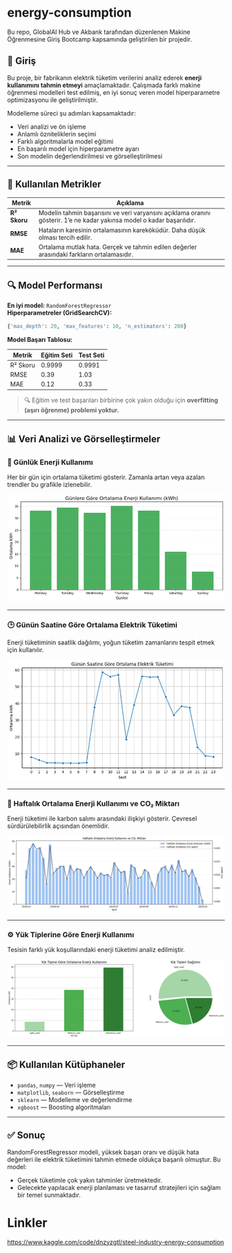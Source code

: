 # energy-consumption
Bu repo, GlobalAI Hub ve Akbank tarafından düzenlenen Makine Öğrenmesine Giriş Bootcamp kapsamında geliştirilen bir projedir.

## 📌 Giriş

Bu proje, bir fabrikanın elektrik tüketim verilerini analiz ederek **enerji kullanımını tahmin etmeyi** amaçlamaktadır. Çalışmada farklı makine öğrenmesi modelleri test edilmiş, en iyi sonuç veren model hiperparametre optimizasyonu ile geliştirilmiştir.

Modelleme süreci şu adımları kapsamaktadır:

- Veri analizi ve ön işleme  
- Anlamlı özniteliklerin seçimi  
- Farklı algoritmalarla model eğitimi  
- En başarılı model için hiperparametre ayarı  
- Son modelin değerlendirilmesi ve görselleştirilmesi

---

## 🧪 Kullanılan Metrikler

| Metrik  | Açıklama |
|--------|----------|
| **R² Skoru** | Modelin tahmin başarısını ve veri varyansını açıklama oranını gösterir. 1’e ne kadar yakınsa model o kadar başarılıdır. |
| **RMSE** | Hataların karesinin ortalamasının kareköküdür. Daha düşük olması tercih edilir. |
| **MAE** | Ortalama mutlak hata. Gerçek ve tahmin edilen değerler arasındaki farkların ortalamasıdır. |

---

## 🔍 Model Performansı

**En iyi model:** `RandomForestRegressor`  
**Hiperparametreler (GridSearchCV):**

```python
{'max_depth': 20, 'max_features': 10, 'n_estimators': 200}
```

**Model Başarı Tablosu:**

| Metrik     | Eğitim Seti | Test Seti |
|------------|-------------|-----------|
| R² Skoru   | 0.9999      | 0.9991    |
| RMSE       | 0.39        | 1.03      |
| MAE        | 0.12        | 0.33      |

> 🔍 Eğitim ve test başarıları birbirine çok yakın olduğu için **overfitting (aşırı öğrenme) problemi yoktur.**

---

## 📊 Veri Analizi ve Görselleştirmeler

### 📅 Günlük Enerji Kullanımı

Her bir gün için ortalama tüketimi gösterir. Zamanla artan veya azalan trendler bu grafikle izlenebilir.

![Günlük Enerji Kullanımı](https://github.com/denizyozgatli/energy-consumption/blob/main/assets/daily_energy.png?raw=true)

---

### 🕒 Günün Saatine Göre Ortalama Elektrik Tüketimi

Enerji tüketiminin saatlik dağılımı, yoğun tüketim zamanlarını tespit etmek için kullanılır.

![Saatlik Tüketim](https://github.com/denizyozgatli/energy-consumption/blob/main/assets/hourly_energy.png?raw=true)

---

### 📆 Haftalık Ortalama Enerji Kullanımı ve CO₂ Miktarı

Enerji tüketimi ile karbon salımı arasındaki ilişkiyi gösterir. Çevresel sürdürülebilirlik açısından önemlidir.

![Haftalık Enerji ve CO2](https://github.com/denizyozgatli/energy-consumption/blob/main/assets/weekly_energy_co2.png?raw=true)

---

### ⚙️ Yük Tiplerine Göre Enerji Kullanımı

Tesisin farklı yük koşullarındaki enerji tüketimi analiz edilmiştir.

![Yük Tipi Dağılımı](https://github.com/denizyozgatli/energy-consumption/blob/main/assets/load_type_energy.png?raw=true)

---

## 📦 Kullanılan Kütüphaneler

- `pandas`, `numpy` — Veri işleme  
- `matplotlib`, `seaborn` — Görselleştirme  
- `sklearn` — Modelleme ve değerlendirme  
- `xgboost` — Boosting algoritmaları

---

## ✅ Sonuç

RandomForestRegressor modeli, yüksek başarı oranı ve düşük hata değerleri ile elektrik tüketimini tahmin etmede oldukça başarılı olmuştur. Bu model:

- Gerçek tüketimle çok yakın tahminler üretmektedir.
- Gelecekte yapılacak enerji planlaması ve tasarruf stratejileri için sağlam bir temel sunmaktadır.

# Linkler

https://www.kaggle.com/code/dnzyzgtl/steel-industry-energy-consumption
